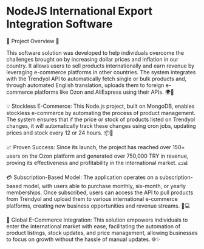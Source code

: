 # NodeJS International Export Integration Software

🚀 Project Overview 🌟

This software solution was developed to help individuals overcome the challenges brought on by increasing dollar prices and inflation in our country. It allows users to sell products internationally and earn revenue by leveraging e-commerce platforms in other countries. The system integrates with the Trendyol API to automatically fetch single or bulk products and, through automated English translation, uploads them to foreign e-commerce platforms like Ozon and AliExpress using their APIs. 🌍💼

💡 Stockless E-Commerce: This Node.js project, built on MongoDB, enables stockless e-commerce by automating the process of product management. The system ensures that if the price or stock of products listed on Trendyol changes, it will automatically track these changes using cron jobs, updating prices and stock every 12 or 24 hours. 📦🔄

📈 Proven Success: Since its launch, the project has reached over 150+ users on the Ozon platform and generated over 750,000 TRY in revenue, proving its effectiveness and profitability in the international market. 💵📊

💳 Subscription-Based Model: The application operates on a subscription-based model, with users able to purchase monthly, six-month, or yearly memberships. Once subscribed, users can access the API to pull products from Trendyol and upload them to various international e-commerce platforms, creating new business opportunities and revenue streams. 🔑💻

🚀 Global E-Commerce Integration: This solution empowers individuals to enter the international market with ease, facilitating the automation of product listings, stock updates, and price management, allowing businesses to focus on growth without the hassle of manual updates. 🌐✨
